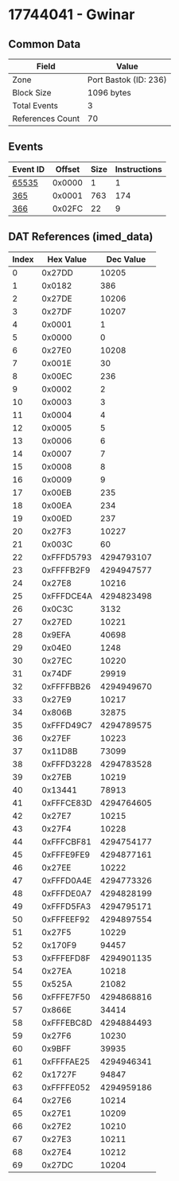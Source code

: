 # 17744041 - Gwinar

## Common Data

| Field            | Value                 |
|------------------|-----------------------|
| Zone             | Port Bastok (ID: 236) |
| Block Size       | 1096 bytes            |
| Total Events     | 3                     |
| References Count | 70                    |

## Events

| Event ID            | Offset   |   Size |   Instructions |
|---------------------|----------|--------|----------------|
| [65535](./65535.md) | 0x0000   |      1 |              1 |
| [365](./365.md)     | 0x0001   |    763 |            174 |
| [366](./366.md)     | 0x02FC   |     22 |              9 |

## DAT References (imed_data)

|   Index | Hex Value   |   Dec Value |
|---------|-------------|-------------|
|       0 | 0x27DD      |       10205 |
|       1 | 0x0182      |         386 |
|       2 | 0x27DE      |       10206 |
|       3 | 0x27DF      |       10207 |
|       4 | 0x0001      |           1 |
|       5 | 0x0000      |           0 |
|       6 | 0x27E0      |       10208 |
|       7 | 0x001E      |          30 |
|       8 | 0x00EC      |         236 |
|       9 | 0x0002      |           2 |
|      10 | 0x0003      |           3 |
|      11 | 0x0004      |           4 |
|      12 | 0x0005      |           5 |
|      13 | 0x0006      |           6 |
|      14 | 0x0007      |           7 |
|      15 | 0x0008      |           8 |
|      16 | 0x0009      |           9 |
|      17 | 0x00EB      |         235 |
|      18 | 0x00EA      |         234 |
|      19 | 0x00ED      |         237 |
|      20 | 0x27F3      |       10227 |
|      21 | 0x003C      |          60 |
|      22 | 0xFFFD5793  |  4294793107 |
|      23 | 0xFFFFB2F9  |  4294947577 |
|      24 | 0x27E8      |       10216 |
|      25 | 0xFFFDCE4A  |  4294823498 |
|      26 | 0x0C3C      |        3132 |
|      27 | 0x27ED      |       10221 |
|      28 | 0x9EFA      |       40698 |
|      29 | 0x04E0      |        1248 |
|      30 | 0x27EC      |       10220 |
|      31 | 0x74DF      |       29919 |
|      32 | 0xFFFFBB26  |  4294949670 |
|      33 | 0x27E9      |       10217 |
|      34 | 0x806B      |       32875 |
|      35 | 0xFFFD49C7  |  4294789575 |
|      36 | 0x27EF      |       10223 |
|      37 | 0x11D8B     |       73099 |
|      38 | 0xFFFD3228  |  4294783528 |
|      39 | 0x27EB      |       10219 |
|      40 | 0x13441     |       78913 |
|      41 | 0xFFFCE83D  |  4294764605 |
|      42 | 0x27E7      |       10215 |
|      43 | 0x27F4      |       10228 |
|      44 | 0xFFFCBF81  |  4294754177 |
|      45 | 0xFFFE9FE9  |  4294877161 |
|      46 | 0x27EE      |       10222 |
|      47 | 0xFFFD0A4E  |  4294773326 |
|      48 | 0xFFFDE0A7  |  4294828199 |
|      49 | 0xFFFD5FA3  |  4294795171 |
|      50 | 0xFFFEEF92  |  4294897554 |
|      51 | 0x27F5      |       10229 |
|      52 | 0x170F9     |       94457 |
|      53 | 0xFFFEFD8F  |  4294901135 |
|      54 | 0x27EA      |       10218 |
|      55 | 0x525A      |       21082 |
|      56 | 0xFFFE7F50  |  4294868816 |
|      57 | 0x866E      |       34414 |
|      58 | 0xFFFEBC8D  |  4294884493 |
|      59 | 0x27F6      |       10230 |
|      60 | 0x9BFF      |       39935 |
|      61 | 0xFFFFAE25  |  4294946341 |
|      62 | 0x1727F     |       94847 |
|      63 | 0xFFFFE052  |  4294959186 |
|      64 | 0x27E6      |       10214 |
|      65 | 0x27E1      |       10209 |
|      66 | 0x27E2      |       10210 |
|      67 | 0x27E3      |       10211 |
|      68 | 0x27E4      |       10212 |
|      69 | 0x27DC      |       10204 |
